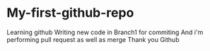 # My-first-github-repo
Learning github
Writing new code in Branch1 for commiting
And i'm performing pull request as well as merge 
Thank you Github
